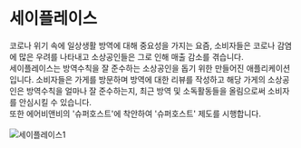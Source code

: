 # 세이플레이스

코로나 위기 속에 일상생활 방역에 대해 중요성을 가지는 요즘, 소비자들은 코로나 감염에 많은 우려를 나타내고 소상공인들은 그로 인해 매출 감소를 겪습니다.<br>
세이플레이스는 방역수칙을 잘 준수하는 소상공인을 돕기 위한 만들어진 애플리케이션입니다. 
소비자들은 가게를 방문하며 방역에 대한 리뷰를 작성하고 해당 가게의 소상공인은 방역수칙을 얼마나 잘 준수하는지, 최근 방역 및 소독활동들을 올림으로써 소비자를 안심시킬 수 있습니다.  <br>
또한 에어비앤비의 '슈퍼호스트'에 착안하여 '슈퍼호스트' 제도를 시행합니다. <br><br>
![세이플레이스1](https://user-images.githubusercontent.com/41456311/87877866-c407e180-ca1b-11ea-972e-63d50bdf7a83.PNG)

